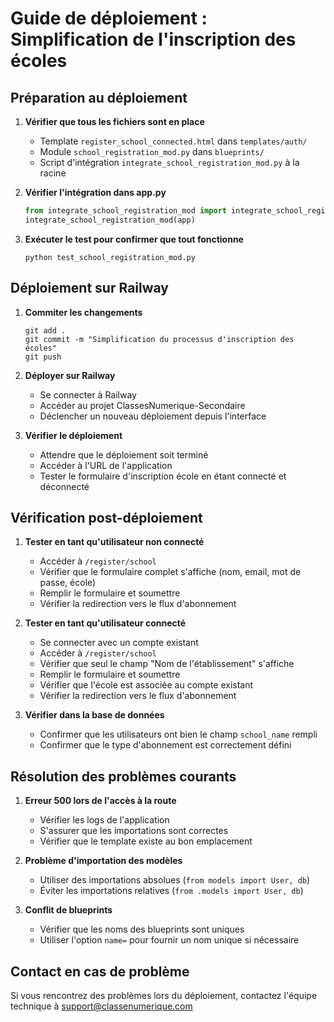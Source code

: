 # Guide de déploiement : Simplification de l'inscription des écoles

## Préparation au déploiement

1. **Vérifier que tous les fichiers sont en place**
   - Template `register_school_connected.html` dans `templates/auth/`
   - Module `school_registration_mod.py` dans `blueprints/`
   - Script d'intégration `integrate_school_registration_mod.py` à la racine

2. **Vérifier l'intégration dans app.py**
   ```python
   from integrate_school_registration_mod import integrate_school_registration_mod
   integrate_school_registration_mod(app)
   ```

3. **Exécuter le test pour confirmer que tout fonctionne**
   ```
   python test_school_registration_mod.py
   ```

## Déploiement sur Railway

1. **Commiter les changements**
   ```
   git add .
   git commit -m "Simplification du processus d'inscription des écoles"
   git push
   ```

2. **Déployer sur Railway**
   - Se connecter à Railway
   - Accéder au projet ClassesNumerique-Secondaire
   - Déclencher un nouveau déploiement depuis l'interface

3. **Vérifier le déploiement**
   - Attendre que le déploiement soit terminé
   - Accéder à l'URL de l'application
   - Tester le formulaire d'inscription école en étant connecté et déconnecté

## Vérification post-déploiement

1. **Tester en tant qu'utilisateur non connecté**
   - Accéder à `/register/school`
   - Vérifier que le formulaire complet s'affiche (nom, email, mot de passe, école)
   - Remplir le formulaire et soumettre
   - Vérifier la redirection vers le flux d'abonnement

2. **Tester en tant qu'utilisateur connecté**
   - Se connecter avec un compte existant
   - Accéder à `/register/school`
   - Vérifier que seul le champ "Nom de l'établissement" s'affiche
   - Remplir le formulaire et soumettre
   - Vérifier que l'école est associée au compte existant
   - Vérifier la redirection vers le flux d'abonnement

3. **Vérifier dans la base de données**
   - Confirmer que les utilisateurs ont bien le champ `school_name` rempli
   - Confirmer que le type d'abonnement est correctement défini

## Résolution des problèmes courants

1. **Erreur 500 lors de l'accès à la route**
   - Vérifier les logs de l'application
   - S'assurer que les importations sont correctes
   - Vérifier que le template existe au bon emplacement

2. **Problème d'importation des modèles**
   - Utiliser des importations absolues (`from models import User, db`)
   - Éviter les importations relatives (`from .models import User, db`)

3. **Conflit de blueprints**
   - Vérifier que les noms des blueprints sont uniques
   - Utiliser l'option `name=` pour fournir un nom unique si nécessaire

## Contact en cas de problème

Si vous rencontrez des problèmes lors du déploiement, contactez l'équipe technique à support@classenumerique.com
